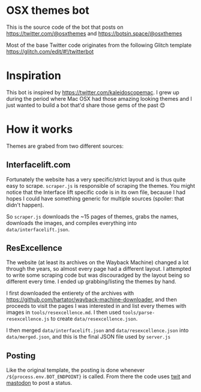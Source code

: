 # OSX themes bot

This is the source code of the bot that posts on https://twitter.com/@osxthemes and https://botsin.space/@osxthemes

Most of the base Twitter code originates from the following Glitch template https://glitch.com/edit/#!/twitterbot

# Inspiration

This bot is inspired by https://twitter.com/kaleidoscopemac. I grew up during the period where Mac OSX had those amazing looking themes and I just wanted to build a bot that'd share those gems of the past 😊

# How it works

Themes are grabed from two different sources:

## Interfacelift.com

Fortunately the website has a very specific/strict layout and is thus quite easy to scrape. `scraper.js` is responsible of scraping the themes. You might notice that the Interface lift specific code is in its own file, because I had hopes I could have something generic for multiple sources (spoiler: that didn't happen).

So `scraper.js` downloads the ~15 pages of themes, grabs the names, downloads the images, and compiles everything into `data/interfacelift.json`.

## ResExcellence

The website (at least its archives on the Wayback Machine) changed a lot through the years, so almost every page had a different layout. I attempted to write some scraping code but was discouradged by the layout being so different every time. I ended up grabbing/listing the themes by hand.

I first downloaded the entierety of the archives with https://github.com/hartator/wayback-machine-downloader, and then proceeds to visit the pages I was interested in and list every themes with images in `tools/resexcellence.md`. I then used `tools/parse-resexcellence.js` to create `data/resexcellence.json`.

I then merged `data/interfacelift.json` and `data/resexcellence.json` into `data/merged.json`, and this is the final JSON file used by `server.js`


## Posting

Like the original template, the posting is done whenever `/${process.env.BOT_ENDPOINT}` is called. From there the code uses [twit](https://www.npmjs.com/package/twit) and [mastodon](https://www.npmjs.com/package/mastodon) to post a status.